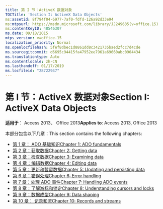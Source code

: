 ```yaml
---
title: 第 I 节：ActiveX 数据对象
TOCTitle: 'Section I: ActiveX Data Objects'
ms:assetid: 8f794f04-6977-7af0-fdfd-126a92d33e94
ms:mtpsurl: https://msdn.microsoft.com/library/JJ249635(v=office.15)
ms:contentKeyID: 48546307
ms.date: 09/18/2015
mtps_version: v=office.15
localization_priority: Normal
ms.openlocfilehash: 5fef8dbec1d8861dd8c3421735baed2fcc7d4cde
ms.sourcegitcommit: d6695c94415fa47952ee7961a69660abc0904434
ms.translationtype: Auto
ms.contentlocale: zh-CN
ms.lasthandoff: 01/17/2019
ms.locfileid: "28722947"
---
```

# <a name="section-i-activex-data-objects"></a><span data-ttu-id="deef2-102">第 I 节：ActiveX 数据对象</span><span class="sxs-lookup"><span data-stu-id="deef2-102">Section I: ActiveX Data Objects</span></span>

<span data-ttu-id="deef2-103">**适用于**： Access 2013、 Office 2013</span><span class="sxs-lookup"><span data-stu-id="deef2-103">**Applies to**: Access 2013, Office 2013</span></span>

<span data-ttu-id="deef2-104">本部分包含以下几章：</span><span class="sxs-lookup"><span data-stu-id="deef2-104">This section contains the following chapters:</span></span>

- [<span data-ttu-id="deef2-105">第 1 章： ADO 基础知识</span><span class="sxs-lookup"><span data-stu-id="deef2-105">Chapter 1: ADO fundamentals</span></span>](chapter-1-ado-fundamentals.md)
- [<span data-ttu-id="deef2-106">第 2 章：获取数据</span><span class="sxs-lookup"><span data-stu-id="deef2-106">Chapter 2: Getting data</span></span>](chapter-2-getting-data.md)
- [<span data-ttu-id="deef2-107">第 3 章：检查数据</span><span class="sxs-lookup"><span data-stu-id="deef2-107">Chapter 3: Examining data</span></span>](chapter-3-examining-data.md)
- [<span data-ttu-id="deef2-108">第 4 章：编辑数据</span><span class="sxs-lookup"><span data-stu-id="deef2-108">Chapter 4: Editing data</span></span>](chapter-4-editing-data.md)
- [<span data-ttu-id="deef2-109">第 5 章：更新和暂留数据</span><span class="sxs-lookup"><span data-stu-id="deef2-109">Chapter 5: Updating and persisting data</span></span>](chapter-5-updating-and-persisting-data.md)
- [<span data-ttu-id="deef2-110">第 6 章：错误处理</span><span class="sxs-lookup"><span data-stu-id="deef2-110">Chapter 6: Error handling</span></span>](chapter-6-error-handling.md)
- [<span data-ttu-id="deef2-111">第 7 章：处理 ADO 事件</span><span class="sxs-lookup"><span data-stu-id="deef2-111">Chapter 7: Handling ADO events</span></span>](chapter-7-handling-ado-events.md)
- [<span data-ttu-id="deef2-112">第 8 章：了解游标和锁定</span><span class="sxs-lookup"><span data-stu-id="deef2-112">Chapter 8: Understanding cursors and locks</span></span>](chapter-8-understanding-cursors-and-locks.md)
- [<span data-ttu-id="deef2-113">第 9 章：数据成型</span><span class="sxs-lookup"><span data-stu-id="deef2-113">Chapter 9: Data shaping</span></span>](chapter-9-data-shaping.md)
- [<span data-ttu-id="deef2-114">第 10 章： 记录和流</span><span class="sxs-lookup"><span data-stu-id="deef2-114">Chapter 10: Records and streams</span></span>](chapter-10-records-and-streams.md)

